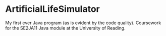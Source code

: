 # ArtificialLifeSimulator

My first ever Java program (as is evident by the code quality). Coursework for the SE2JA11 Java module at the University of Reading.